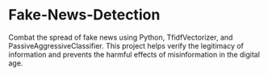 # Fake-News-Detection
Combat the spread of fake news using Python, TfidfVectorizer, and PassiveAggressiveClassifier. This project helps verify the legitimacy of information and prevents the harmful effects of misinformation in the digital age.
